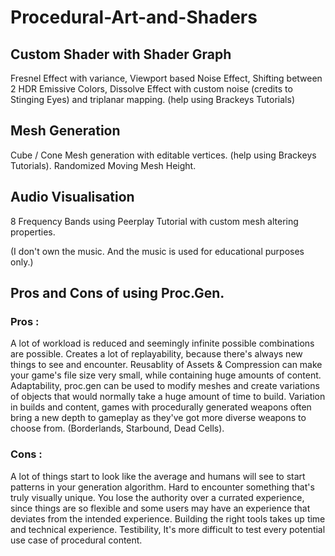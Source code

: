# Procedural-Art-and-Shaders
 
## Custom Shader with Shader Graph
Fresnel Effect with variance,
Viewport based Noise Effect,
Shifting between 2 HDR Emissive Colors,
Dissolve Effect with custom noise (credits to Stinging Eyes) and triplanar mapping.
(help using Brackeys Tutorials)

## Mesh Generation
Cube / Cone Mesh generation with editable vertices.
(help using Brackeys Tutorials).
Randomized Moving Mesh Height.

## Audio Visualisation
8 Frequency Bands using Peerplay Tutorial with custom mesh altering properties.

(I don't own the music. And the music is used for educational purposes only.)


## Pros and Cons of using Proc.Gen.
### Pros :
A lot of workload is reduced and seemingly infinite possible combinations are possible.
Creates a lot of replayability, because there's always new things to see and encounter.
Reusablity of Assets & Compression can make your game's file size very small, while containing huge amounts of content.
Adaptability, proc.gen can be used to modify meshes and create variations of objects that would normally take a huge amount of time to build.
Variation in builds and content, games with procedurally generated weapons often bring a new depth to gameplay as they've got more diverse weapons to choose from. (Borderlands, Starbound, Dead Cells).

### Cons :
A lot of things start to look like the average and humans will see to start patterns in your generation algorithm.
Hard to encounter something that's truly visually unique.
You lose the authority over a currated experience, since things are so flexible and some users may have an experience that deviates from the intended experience.
Building the right tools takes up time and technical experience.
Testibility, It's more difficult to test every potential use case of procedural content.


